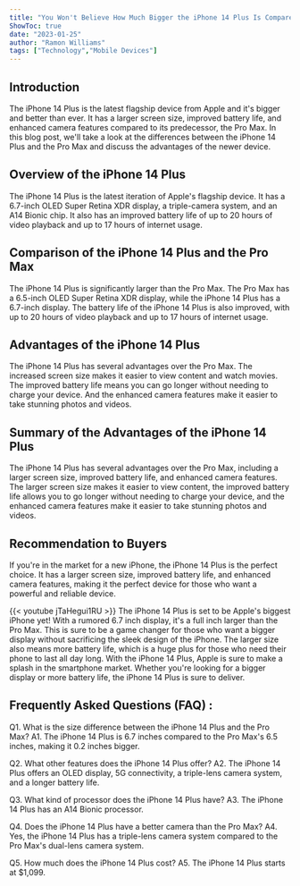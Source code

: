 ```yaml
---
title: "You Won't Believe How Much Bigger the iPhone 14 Plus Is Compared to the Pro Max!"
ShowToc: true 
date: "2023-01-25"
author: "Ramon Williams" 
tags: ["Technology","Mobile Devices"]
---
```

## Introduction

The iPhone 14 Plus is the latest flagship device from Apple and it's bigger and better than ever. It has a larger screen size, improved battery life, and enhanced camera features compared to its predecessor, the Pro Max. In this blog post, we'll take a look at the differences between the iPhone 14 Plus and the Pro Max and discuss the advantages of the newer device.

## Overview of the iPhone 14 Plus

The iPhone 14 Plus is the latest iteration of Apple's flagship device. It has a 6.7-inch OLED Super Retina XDR display, a triple-camera system, and an A14 Bionic chip. It also has an improved battery life of up to 20 hours of video playback and up to 17 hours of internet usage.

## Comparison of the iPhone 14 Plus and the Pro Max

The iPhone 14 Plus is significantly larger than the Pro Max. The Pro Max has a 6.5-inch OLED Super Retina XDR display, while the iPhone 14 Plus has a 6.7-inch display. The battery life of the iPhone 14 Plus is also improved, with up to 20 hours of video playback and up to 17 hours of internet usage. 

## Advantages of the iPhone 14 Plus

The iPhone 14 Plus has several advantages over the Pro Max. The increased screen size makes it easier to view content and watch movies. The improved battery life means you can go longer without needing to charge your device. And the enhanced camera features make it easier to take stunning photos and videos.

## Summary of the Advantages of the iPhone 14 Plus

The iPhone 14 Plus has several advantages over the Pro Max, including a larger screen size, improved battery life, and enhanced camera features. The larger screen size makes it easier to view content, the improved battery life allows you to go longer without needing to charge your device, and the enhanced camera features make it easier to take stunning photos and videos.

## Recommendation to Buyers

If you're in the market for a new iPhone, the iPhone 14 Plus is the perfect choice. It has a larger screen size, improved battery life, and enhanced camera features, making it the perfect device for those who want a powerful and reliable device.

{{< youtube jTaHegui1RU >}} 
The iPhone 14 Plus is set to be Apple's biggest iPhone yet! With a rumored 6.7 inch display, it's a full inch larger than the Pro Max. This is sure to be a game changer for those who want a bigger display without sacrificing the sleek design of the iPhone. The larger size also means more battery life, which is a huge plus for those who need their phone to last all day long. With the iPhone 14 Plus, Apple is sure to make a splash in the smartphone market. Whether you're looking for a bigger display or more battery life, the iPhone 14 Plus is sure to deliver.

## Frequently Asked Questions (FAQ) :
Q1. What is the size difference between the iPhone 14 Plus and the Pro Max?
A1. The iPhone 14 Plus is 6.7 inches compared to the Pro Max's 6.5 inches, making it 0.2 inches bigger.

Q2. What other features does the iPhone 14 Plus offer?
A2. The iPhone 14 Plus offers an OLED display, 5G connectivity, a triple-lens camera system, and a longer battery life.

Q3. What kind of processor does the iPhone 14 Plus have?
A3. The iPhone 14 Plus has an A14 Bionic processor.

Q4. Does the iPhone 14 Plus have a better camera than the Pro Max?
A4. Yes, the iPhone 14 Plus has a triple-lens camera system compared to the Pro Max's dual-lens camera system.

Q5. How much does the iPhone 14 Plus cost?
A5. The iPhone 14 Plus starts at $1,099.


